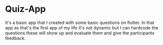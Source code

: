 # Quiz-App
It's a basic app that I created with some basic questions on flutter. In that app as that's the first app of my life it's not dynamic but I can hardcode the questions these will show up and evaluate them and give the participants feedback.
